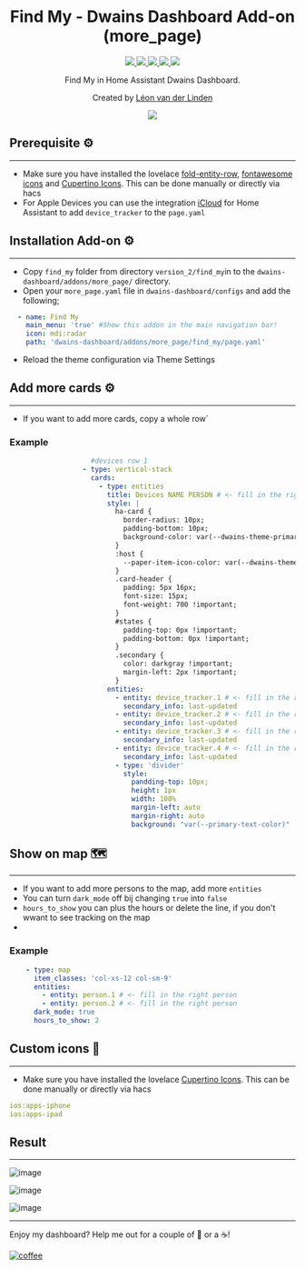 <h1 align="center">Find My - Dwains Dashboard Add-on (more_page)</h1> 


<p align="center">
  <a href="https://dwainscheeren.github.io/dwains-lovelace-dashboard/">
    <img src="https://img.shields.io/badge/Dwains%20Dashboard-Default-299ec2.svg" />
  </a>
  <a href="https://github.com/custom-components/hacs">
    <img src="https://img.shields.io/badge/HACS-Default-orange.svg" />
  </a>
  <a href="https://github.com/LRvdLinden/find_my_dd_addon">
    <img src="https://img.shields.io/github/v/release/LRvdLinden/find_my_dd_addon" />
  </a>
    <a href="https://github.com/LRvdLinden/">
    <img src="https://img.shields.io/github/followers/LRvdLinden?style=social" />
  </a>
    </a>
    <a href="https://discord.gg/7yt64uX">
    <img src="https://img.shields.io/discord/688401603811999885" />
  </a>
</p>
<p align="center">Find My in Home Assistant Dwains Dashboard.</p>


<p align="center">Created by <a href="https://github.com/LRvdLinden">Léon van der Linden</a>
</p> 


<p align="center">
  <img src="https://www.iclarified.com/images/news/75056/366308/366308-1920.jpg" />
</p>



## Prerequisite ⚙️
---
- Make sure you have installed the lovelace [fold-entity-row](https://github.com/thomasloven/lovelace-fold-entity-row), [fontawesome icons](https://github.com/thomasloven/hass-fontawesome) and [Cupertino Icons](https://github.com/menahishayan/HomeAssistant-Cupertino-Icons). This can be done manually or directly via hacs
- For Apple Devices you can use the integration [iCloud](https://www.home-assistant.io/integrations/icloud/) for Home Assistant to add `device_tracker` to the `page.yaml`


## Installation Add-on ⚙️
---
- Copy `find_my` folder from directory `version_2/find_my`in to the `dwains-dashboard/addons/more_page/` directory.
- Open your `more_page.yaml` file in `dwains-dashboard/configs` and add the following;
```yaml
  - name: Find My
    main_menu: 'true' #Show this addon in the main navigation bar!
    icon: mdi:radar
    path: 'dwains-dashboard/addons/more_page/find_my/page.yaml'
```
- Reload the theme configuration via Theme Settings

## Add more cards ⚙️
---
- If you want to add more cards, copy a whole row`
### Example
```yaml
                    #devices row 1   
                  - type: vertical-stack
                    cards:
                      - type: entities
                        title: Devices NAME PERSON # <- fill in the right name
                        style: |
                          ha-card {
                            border-radius: 10px;
                            padding-bottom: 10px;
                            background-color: var(--dwains-theme-primary)
                          }
                          :host {
                            --paper-item-icon-color: var(--dwains-theme-accent) !important;
                          }
                          .card-header {
                            padding: 5px 16px;
                            font-size: 15px;
                            font-weight: 700 !important;
                          }
                          #states {
                            padding-top: 0px !important;
                            padding-bottom: 0px !important;
                          }
                          .secondary {
                            color: darkgray !important;
                            margin-left: 2px !important;
                          }
                        entities:
                          - entity: device_tracker.1 # <- fill in the right device_tracker
                            secondary_info: last-updated
                          - entity: device_tracker.2 # <- fill in the right device_tracker
                            secondary_info: last-updated
                          - entity: device_tracker.3 # <- fill in the right device_tracker
                            secondary_info: last-updated
                          - entity: device_tracker.4 # <- fill in the right device_tracker
                            secondary_info: last-updated
                          - type: 'divider'
                            style:
                              pandding-top: 10px;
                              height: 1px
                              width: 100%
                              margin-left: auto
                              margin-right: auto
                              background: "var(--primary-text-color)"
```

## Show on map 🗺️
---
- If you want to add more persons to the map, add more `entities`
- You can turn `dark_mode` off bij changing `true` into `false`
- `hours_to_show` you can plus the hours or delete the line, if you don't wwant to see tracking on the map
- 
### Example
```yaml
    - type: map
      item_classes: 'col-xs-12 col-sm-9'
      entities:
        - entity: person.1 # <- fill in the right person
        - entity: person.2 # <- fill in the right person
      dark_mode: true
      hours_to_show: 2
```

## Custom icons 🎨
---
- Make sure you have installed the lovelace [Cupertino Icons](https://github.com/menahishayan/HomeAssistant-Cupertino-Icons). This can be done manually or directly via hacs
```yaml
ios:apps-iphone
ios:apps-ipad
```

## Result
---
![image](https://user-images.githubusercontent.com/77990847/117045174-8278c680-ad0f-11eb-93d2-7d10c589b42f.png)

![image](https://user-images.githubusercontent.com/77990847/117045374-bb18a000-ad0f-11eb-84c6-8248d2b74bdd.png)

![image](https://user-images.githubusercontent.com/77990847/117045664-0d59c100-ad10-11eb-8c1d-ec26c6b51dd1.png)


---
Enjoy my dashboard? Help me out for a couple of :beers: or a :coffee:!

[![coffee](https://www.buymeacoffee.com/assets/img/custom_images/black_img.png)](https://www.buymeacoffee.com/LRvdLinden)
